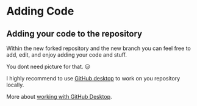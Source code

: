 # Adding Code

## Adding your code to the repository

Within the new forked repository and the new branch you can feel free to add, edit, and enjoy adding your code and stuff.

You dont need picture for that. 😒

I highly recommend to use [GitHub desktop](https://desktop.github.com/) to work on you repository locally.

More about [working with GitHub Desktop](https://resources.github.com/webcasts/GitHub-and-GitHub-desktop/).

